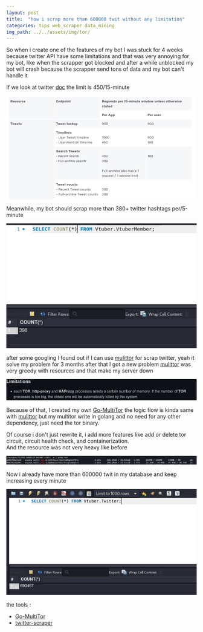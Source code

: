 ```yaml
---
layout: post
title:  "how i scrap more than 600000 twit without any limitation"
categories: tips web_scraper data_mining
img_path: ../../assets/img/tor/
---
```


So when i create one of the features of my bot I was stuck for 4 weeks because twitter API have some limitations and that was very annoying for my bot, like when the scrapper got blocked and after a while unblocked my bot will crash because the scrapper send tons of data and my bot can't handle it

If we look at twitter [doc](https://developer.twitter.com/en/docs/twitter-api/rate-limits) the limit is 450/15-minute

![1.png](1.png)

Meanwhile, my bot should scrap more than 380+ twitter hashtags per/5-minute

![2.png](2.png)

after some googling I found out if I can use [mulittor](https://github.com/trimstray/multitor) for scrap twitter, yeah it solve my problem for 3 months after that I got a new problem [mulittor](https://github.com/trimstray/multitor) was very greedy with resources and that make my server down 

![3.png](3.png)

Because of that, I created my own [Go-MultiTor](https://github.com/JustHumanz/Go-MultiTor) the logic flow is kinda same with [mulittor](https://github.com/trimstray/multitor) but my multitor write in golang and no need for any other dependency, just need the tor binary.

Of course i don't just rewrite it, i add more features like add or delete tor circuit, circuit health check, and containerization.  
And the resource was not very heavy like before

![4.png](4.png)


Now i already have more than 600000 twit in my database and keep increasing every minute 

![5.png](5.png)

the tools :
- [Go-MultiTor](https://github.com/JustHumanz/Go-MultiTor)
- [twitter-scraper](https://github.com/n0madic/twitter-scraper)